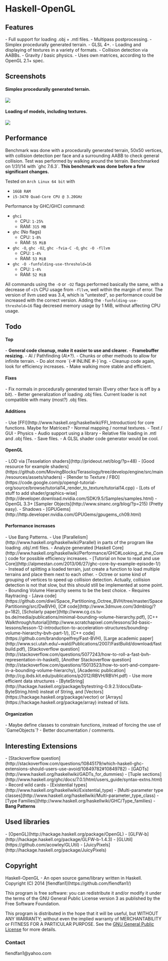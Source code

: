 <h1>Haskell-OpenGL</h1>
<h2>Features</h2>
- Full support for loading .obj + .mtl files.
- Multipass postprocessing.
- Simplex procedurally generated terrain.
- GLSL 4+.
- Loading and displaying of textures in a variety of formats.
- Collision detection via AABBs.
- Gravity / basic physics.
- Uses own matrices, according to the OpenGL 2.1+ spec.
<h2>Screenshots</h2>
<h4>Simplex procedurally generated terrain.</h4>

![](http://i.imgur.com/SBSaObn.png)

<h4>Loading of models, including textures.</h4>

![](http://i.imgur.com/URxxELT.png)

<h2>Performance</h2>
Benchmark was done with a procedurally generated terrain, 50x50 vertices, with collision detection per face and a surrounding AABB to check general collision. Test was performed by walking around the terrain. Benchmarked on 1/31/14 with `ghc 7.6.3`. <b>This benchmark was done before a few significant changes.</b>

Tested on `Arch Linux 64 bit` with
- `16GB RAM`
- `i5-3470 Quad-Core CPU @ 3.20GHz`

Performance by GHC/GHCI command:
- `ghci`
    - CPU: `1-25%`
    - RAM: `315 MB`
- `ghc` (No flags)
    - CPU: `1-8%`
    - RAM: `55 MiB`
- `ghc -O`, `ghc -O2`, `ghc -fvia-C -O`, `ghc -O -fllvm`
    - CPU: `1-4%`
    - RAM: `53 MiB`
- `ghc -O -funfolding-use-threshold=16`
    - CPU: `1-4%`
    - RAM: `52 MiB`

All commands using the `-O` or `-O2` flags performed basically the same, with a decrease of `<1%` CPU usage from `-fllvm`, well within the margin of error. The version of llvm used was 3.4, which is "untested", so performance could be increased with the correct version. Adding the `-funfolding-use-threshold=16` flag decresed memory usage by 1 MiB, without affecting CPU usage.

<h2>Todo</h2>

<h4>Top</h4>
- <b>General code cleanup, make it easier to use and clearer.</b>
- <b>Framebuffer resizing.</b>
- AI / Pathfinding (A\*?).
- Chunks or other methods to allow for infinite terrain.
- Do alot more `{-# INLINE #-}`ing.
- Cleanup code again, look for efficiency increases.
- Make walking more stable and efficient.

<h4>Fixes</h4>
- Fix normals in procedurally generated terrain (Every other face is off by a bit).
- Better generalization of loading .obj files. Current loader is not compatible with many (most?) .obj files.

<h4>Additions</h4>
- Use [FFI](http://www.haskell.org/haskellwiki/FFI_Introduction) for core functions. Maybe for Matrices?
- Normal mapping / normal textures.
- Text / GUI
- Physics
- Audio support using a library
- Relative file loading in .mtl and .obj files.
- Save files.
- A GLSL shader code generator would be cool.

<h4>OpenGL</h4>
- LOD via [Tesselation shaders](http://prideout.net/blog/?p=48)
- [Good resource for example shaders](https://github.com/MovingBlocks/Terasology/tree/develop/engine/src/main/resources/assets/shaders)
- [Render to Texture / FBO](https://code.google.com/p/opengl-tutorial-org/source/browse/tutorial14_render_to_texture/tutorial14.cpp)
- [Lots of stuff to add shader/graphics-wise](http://developer.download.nvidia.com/SDK/9.5/Samples/samples.html)
- OpenGL 3.3+ [Sampler Objects](http://www.sinanc.org/blog/?p=215) (Pretty easy).
- Shadows
    - [GPUGems](http://http.developer.nvidia.com/GPUGems/gpugems_ch09.html)

<h4>Performance increases</h4>
- Use Bang Patterns.
- Use [Parallelism](http://www.haskell.org/haskellwiki/Parallel) in parts of the program like loading .obj/.mtl files.
- Analyze generated [Haskell Core](http://www.haskell.org/haskellwiki/Performance/GHC#Looking_at_the_Core) code for possible efficiency increases.
    - [Tutorial on how to read and use Core](http://alpmestan.com/2013/06/27/ghc-core-by-example-episode-1/)
- Instead of splitting a loaded terrain, just create a function to load multiple terrains and place them next to each other.
- Octree or some kind of grouping of vertices to speed up collision detection. Actually, collision detection is not that slow, but this should still be implemented at some point.
    - Bounding Volume Hierarchy seems to be the best choice.
        - Requires Raytracing
        - [Java code](https://github.com/diwi/Space_Partitioning_Octree_BVH/tree/master/SpacePartitioning/src/DwBVH), [C# code](http://www.3dmuve.com/3dmblog/?p=182), [Scholarly paper](http://www.cg.cs.tu-bs.de/media/publications/minimal-bounding-volume-hierarchy.pdf), [C++ Walkthrough/tutorial](http://www.scratchapixel.com/lessons/3d-basic-lessons/lesson-12-introduction-to-acceleration-structures/bounding-volume-hierarchy-bvh-part-1/), [C++ code](https://github.com/brandonpelfrey/Fast-BVH), [Large academic paper](http://www.sci.utah.edu/~wald/Publications/2007/FastBuild/download/fastbuild.pdf), [Stackoverflow question](http://stackoverflow.com/questions/5077243/how-to-roll-a-fast-bvh-representation-in-haskell), [Another Stackoverflow question](http://stackoverflow.com/questions/15013523/how-to-sort-and-compare-in-a-bounding-volume-hierarchy), [Academic publication](http://cg.ibds.kit.edu/publications/p2012/RBVH/RBVH.pdf)
- Use more efficient data structures - [ByteString](http://hackage.haskell.org/package/bytestring-0.9.2.1/docs/Data-ByteString.html) insteat of String, and [Vectors](https://hackage.haskell.org/package/vector) or [Arrays](https://hackage.haskell.org/package/array) instead of lists.

<h4>Organization</h4>
- Maybe define classes to constrain functions, instead of forcing the use of `GameObjects`?
- Better documentation / comments.

<h2>Interesting Extensions</h2>
- [Stackoverflow question](http://stackoverflow.com/questions/10845179/which-haskell-ghc-extensions-should-users-use-avoid/10849782#10849782)
- [GADTs](http://www.haskell.org/haskellwiki/GADTs_for_dummies)
- [Tuple sections](http://www.haskell.org/ghc/docs/7.0.1/html/users_guide/syntax-extns.html)
- Record wild cards
- [Existential types](http://www.haskell.org/haskellwiki/Existential_type)
- [Multi-parameter type classes](http://www.haskell.org/haskellwiki/Multi-parameter_type_class)
- [Type Families](http://www.haskell.org/haskellwiki/GHC/Type_families)
- <b>Bang Patterns</b>

<h2>Used libraries</h2>
- [OpenGL](http://hackage.haskell.org/package/OpenGL)
- [GLFW-b](http://hackage.haskell.org/package/GLFW-b-1.4.3)
- [GLUtil](https://github.com/acowley/GLUtil)
- [JuicyPixels](http://hackage.haskell.org/package/JuicyPixels)

<h2>Copyright</h2>
Haskell-OpenGL - An open source game/library written in Haskell.
Copyright (C) 2014  [fiendfan1](https://github.com/fiendfan1/)

This program is free software: you can redistribute it and/or modify
it under the terms of the GNU General Public License version 3
as published by the Free Software Foundation.

This program is distributed in the hope that it will be useful,
but WITHOUT ANY WARRANTY; without even the implied warranty of
MERCHANTABILITY or FITNESS FOR A PARTICULAR PURPOSE. See the
[GNU General Public License](https://gnu.org/licenses/gpl.html) for more details.

<h3>Contact</h3>
fiendfan1@yahoo.com
